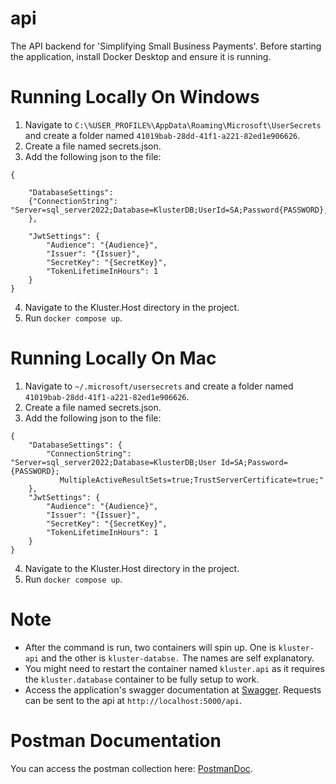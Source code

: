 # api
The API backend for 'Simplifying Small Business Payments'.
Before starting the application, install Docker Desktop and ensure it is running.
  
# Running Locally On Windows
1. Navigate to `C:\%USER_PROFILE%\AppData\Roaming\Microsoft\UserSecrets` and create a folder named `41019bab-28dd-41f1-a221-82ed1e906626`.
2. Create a file named secrets.json.
3. Add the following json to the file:

```
{

    "DatabaseSettings": 
    {"ConnectionString": 
"Server=sql_server2022;Database=KlusterDB;UserId=SA;Password{PASSWORD};MultipleActiveResultSets=true;TrustServerCertificate=true;"
    },

    "JwtSettings": {
        "Audience": "{Audience}",
        "Issuer": "{Issuer}",
        "SecretKey": "{SecretKey}",
        "TokenLifetimeInHours": 1
    }
}
``` 

4. Navigate to the Kluster.Host directory in the project.
5. Run `docker compose up`.
# Running Locally On Mac

1. Navigate to `~/.microsoft/usersecrets` and create a folder named `41019bab-28dd-41f1-a221-82ed1e906626`.
2. Create a file named secrets.json.
3. Add the following json to the file:

```
{
    "DatabaseSettings": {
        "ConnectionString": "Server=sql_server2022;Database=KlusterDB;User Id=SA;Password={PASSWORD};
           MultipleActiveResultSets=true;TrustServerCertificate=true;"
    },
    "JwtSettings": {
        "Audience": "{Audience}",
        "Issuer": "{Issuer}",
        "SecretKey": "{SecretKey}",
        "TokenLifetimeInHours": 1
    }
}
```


4. Navigate to the Kluster.Host directory in the project.
5. Run `docker compose up`.

  
# Note
- After the command is run, two containers will spin up. One is `kluster-api` and the other is `kluster-databse.` The names are self explanatory.
- You might need to restart the container named `kluster.api` as it requires the `kluster.database` container to be fully setup to work.
- Access the application's swagger documentation at [Swagger](http://localhost:5000/swagger/index.html). Requests can be sent to the api at `http://localhost:5000/api`.
# Postman Documentation
You can access the postman collection here: [PostmanDoc](https://documenter.getpostman.com/view/22039666/2s9YeAAumQ).